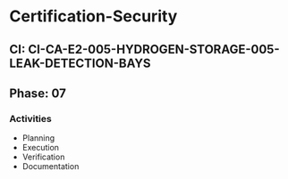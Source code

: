 # Certification-Security

## CI: CI-CA-E2-005-HYDROGEN-STORAGE-005-LEAK-DETECTION-BAYS
## Phase: 07

### Activities
- Planning
- Execution
- Verification
- Documentation
